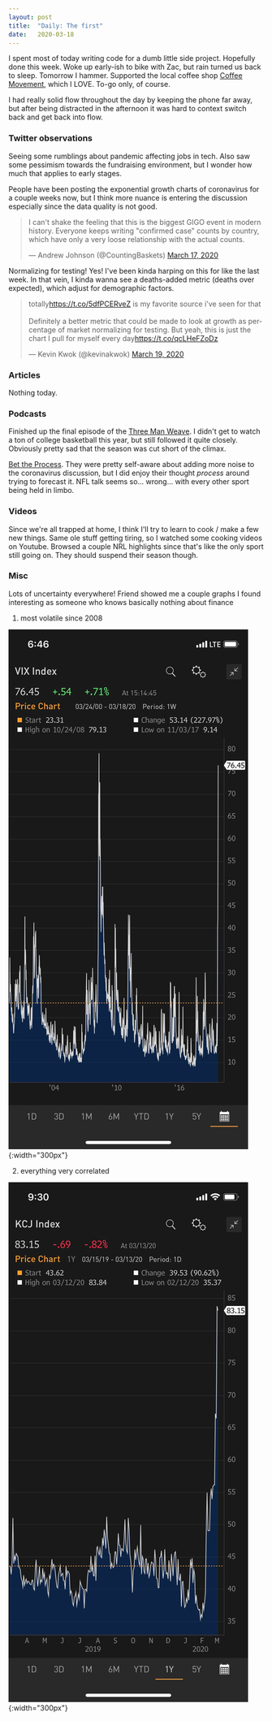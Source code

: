 ```yaml
---
layout: post
title:  "Daily: The first"
date:   2020-03-18
---
```


I spent most of today writing code for a dumb little side project. Hopefully done this week. Woke up early-ish to bike with Zac, but rain turned us back to sleep. Tomorrow I hammer. Supported the local coffee shop [Coffee Movement](https://www.thecoffeemovement.com/), which I LOVE. To-go only, of course.

I had really solid flow throughout the day by keeping the phone far away, but after being distracted in the afternoon it was hard to context switch back and get back into flow.


### Twitter observations
Seeing some rumblings about pandemic affecting jobs in tech. Also saw some pessimism towards the fundraising environment, but I wonder how much that applies to early stages.

People have been posting the exponential growth charts of coronavirus for a couple weeks now, but I think more nuance is entering the discussion especially since the data quality is not good.
<blockquote class="twitter-tweet"><p lang="en" dir="ltr">I can&#39;t shake the feeling that this is the biggest GIGO event in modern history. Everyone keeps writing &quot;confirmed case&quot; counts by country, which have only a very loose relationship with the actual counts.</p>&mdash; Andrew Johnson (@CountingBaskets) <a href="https://twitter.com/CountingBaskets/status/1239931708281159687?ref_src=twsrc%5Etfw">March 17, 2020</a></blockquote> <script async src="https://platform.twitter.com/widgets.js" charset="utf-8"></script>

Normalizing for testing! Yes! I've been kinda harping on this for like the last week. In that vein, I kinda wanna see a deaths-added metric (deaths over expected), which adjust for demographic factors.
<blockquote class="twitter-tweet"><p lang="en" dir="ltr">totally<a href="https://t.co/5dfPCERveZ">https://t.co/5dfPCERveZ</a> is my favorite source i&#39;ve seen for that<br><br>Definitely a better metric that could be made to look at growth as percentage of market normalizing for testing. But yeah, this is just the chart I pull for myself every day<a href="https://t.co/qcLHeFZoDz">https://t.co/qcLHeFZoDz</a></p>&mdash; Kevin Kwok (@kevinakwok) <a href="https://twitter.com/kevinakwok/status/1240506582875516929?ref_src=twsrc%5Etfw">March 19, 2020</a></blockquote> <script async src="https://platform.twitter.com/widgets.js" charset="utf-8"></script>

### Articles
Nothing today.

### Podcasts
Finished up the final episode of the [Three Man Weave](https://twitter.com/3MW_CBB). I didn't get to watch a ton of college basketball this year, but still followed it quite closely. Obviously pretty sad that the season was cut short of the climax. 

[Bet the Process](https://twitter.com/jeffma/status/1240448838004953088). They were pretty self-aware about adding more noise to the coronavirus discussion, but I did enjoy their thought *process* around trying to forecast it. NFL talk seems so... wrong... with every other sport being held in limbo.

### Videos
Since we're all trapped at home, I think I'll try to learn to cook / make a few new things. Same ole stuff getting tiring, so I watched some cooking videos on Youtube.
Browsed a couple NRL highlights since that's like the only sport still going on. They should suspend their season though.

### Misc
Lots of uncertainty everywhere! Friend showed me a couple graphs I found interesting as someone who knows basically nothing about finance

1) most volatile since 2008

![](/assets/img/volatility.jpg){:width="300px"}

2) everything very correlated

![](/assets/img/correlation.jpg){:width="300px"}
